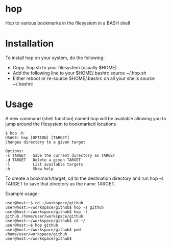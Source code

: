 # hop
Hop to various bookmarks in the filesystem in a BASH shell

# Installation
To install hop on your system, do the following:
* Copy .hop.sh to your filesystem (usually $HOME)
* Add the following line to your $HOME/.bashrc
    source ~/.hop.sh
* Either reboot or re-source $HOME/.bashrc on all your shells
    source ~/.bashrc

# Usage
A new command (shell function) named hop will be available allowing
you to jump around the filesystem to bookmarked locations

    $ hop -h
    USAGE: hop [OPTION] [TARGET]
    Changes directory to a given target

    Options:
    -s TARGET   Save the current directory as TARGET
    -d TARGET   Delete a given TARGET
    -l          List available targets
    -h          Show help

To create a bookmark/target, cd to the destination directory and run
hop -s TARGET to save that directory as the name TARGET.

Example usage:

    user@host:~$ cd ~/workspace/github
    user@host:~/workspace/github$ hop -s github
    user@host:~/workspace/github$ hop -l
    github /home/user/workspace/github
    user@host:~/workspace/github$ cd ~/
    user@host:~$ hop github
    user@host:~/workspace/github$ pwd
    /home/user/workspace/github
    user@host:~/workspace/github$ 
